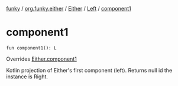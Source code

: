 [funky](../../../index.md) / [org.funky.either](../../index.md) / [Either](../index.md) / [Left](index.md) / [component1](.)

# component1

`fun component1(): L`

Overrides [Either.component1](../component1.md)

Kotlin projection of Either's first component (left). Returns null id the instance is Right.

